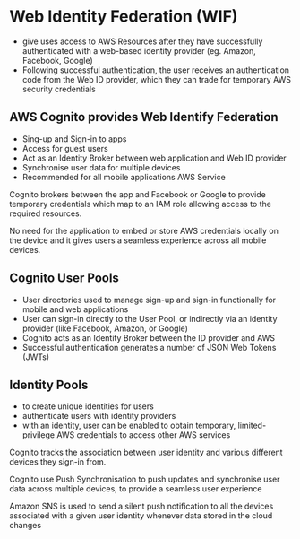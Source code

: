 # Web Identity Federation (WIF)
- give uses access to AWS Resources after they have successfully authenticated with a web-based identity provider (eg. Amazon, Facebook, Google)
- Following successful authentication, the user receives an authentication code from the Web ID provider, which they can trade for temporary AWS security credentials

## AWS Cognito provides Web Identify Federation
* Sing-up and Sign-in to apps
* Access for guest users
* Act as an Identity Broker between web application and Web ID provider 
* Synchronise user data for multiple devices
* Recommended for all mobile applications AWS Service

Cognito brokers between the app and Facebook or Google to provide temporary credentials which map to an IAM role allowing access to the required resources.

No need for the application to embed or store AWS credentials locally on the device and it gives users a seamless experience across all mobile devices.

## Cognito User Pools
- User directories used to manage sign-up and sign-in functionally for mobile and web applications 
- User can sign-in directly to the User Pool, or indirectly via an identity provider (like Facebook, Amazon, or Google)
- Cognito acts as an Identity Broker between the ID provider and AWS
- Successful authentication generates a number of JSON Web Tokens (JWTs)

## Identity Pools
- to create unique identities for users
- authenticate users with identity providers
- with an identity, user can be enabled to obtain temporary, limited-privilege AWS credentials to access other AWS services

Cognito tracks the association between user identity and various different devices they sign-in from.

Cognito use Push Synchronisation to push updates and synchronise user data across multiple devices, to provide a seamless user experience

Amazon SNS is used to send a silent push notification to all the devices associated with a given user identity whenever data stored in the cloud changes

